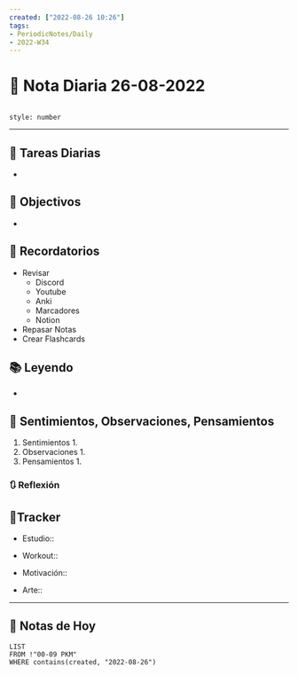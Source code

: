 ```yaml
---
created: ["2022-08-26 10:26"]
tags:
- PeriodicNotes/Daily
- 2022-W34
---
```


# 📅 Nota Diaria 26-08-2022
```toc

style: number

```

---
## 🔷 Tareas Diarias
- 

## 🎯 Objectivos
- 
## 📕 Recordatorios
- Revisar
	- Discord
	- Youtube
	- Anki
	- Marcadores
	- Notion
- Repasar Notas
- Crear Flashcards

## 📚 Leyendo
- 
## 💬 Sentimientos, Observaciones, Pensamientos 
1. Sentimientos
	1. 
2. Observaciones
	1. 
3. Pensamientos
	1. 
### 🔃 Reflexión

## 🔷Tracker

- Estudio::

- Workout::

- Motivación::

- Arte::
---

## 📅 Notas de Hoy
```dataview
LIST 
FROM !"00-09 PKM" 
WHERE contains(created, "2022-08-26")
```